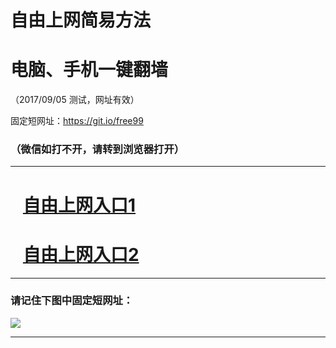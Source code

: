 ﻿# 自由上网简易方法

# 电脑、手机一键翻墙

（2017/09/05 测试，网址有效）

固定短网址：https://git.io/free99

### （微信如打不开，请转到浏览器打开）


***





# &nbsp;&nbsp; <a href="http://ft228612174.fwq-tz1001.xyz/fwqtz01.html?t=090500116001 " target="_blank">自由上网入口1</a>
# &nbsp;&nbsp; <a href="http://ft490812808.fwq-tz1002.xyz/fwqtz02.html?t=090500114058 " target="_blank">自由上网入口2</a>
***

### 请记住下图中固定短网址：

<img src="https://s3-us-west-2.amazonaws.com/fwq-1001/yjfq-20170905okok.png" /> 


***

